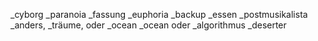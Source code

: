 _cyborg
_paranoia
_fassung
_euphoria
_backup
_essen
_postmusikalista
_anders, _träume, oder _ocean
_ocean oder _algorithmus
_deserter
